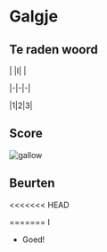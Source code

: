 # Galgje

## Te raden woord

| |I| |

|-|-|-|

|1|2|3|

## Score
![gallow](./images/1.png)

## Beurten
<<<<<<< HEAD
  
=======
I
* Goed!